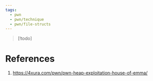 ```yaml
---
tags:
  - pwn
  - pwn/technique
  - pwn/file-structs
---
```

> [!todo]

# References
1. https://4xura.com/pwn/pwn-heap-exploitation-house-of-emma/